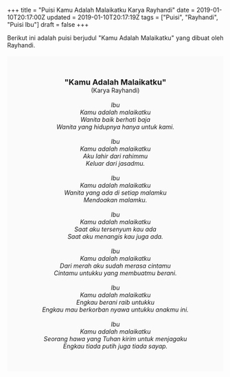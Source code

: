 +++
title = "Puisi Kamu Adalah Malaikatku Karya Rayhandi"
date = 2019-01-10T20:17:00Z
updated = 2019-01-10T20:17:19Z
tags = ["Puisi", "Rayhandi", "Puisi Ibu"]
draft = false
+++

<div dir="ltr" style="text-align: left;" trbidi="on"><div style="text-align: justify;">Berikut ini adalah puisi berjudul "Kamu Adalah Malaikatku" yang dibuat oleh Rayhandi.</div><br /><div style="background: #FAFAFA; font-size: 14px; height: auto; margin: 0 auto; padding: 50px; text-align: center; width: auto;"><span style="font-size: 18px;"><b>"Kamu Adalah Malaikatku"</b></span><br />(Karya Rayhandi)<br /><br /><i>Ibu<br />Kamu adalah malaikatku<br />Wanita baik berhati baja<br />Wanita yang hidupnya hanya untuk kami.<br /><br />Ibu<br />Kamu adalah malaikatku<br />Aku lahir dari rahimmu<br />Keluar dari jasadmu.<br /><br />Ibu<br />Kamu adalah malaikatku<br />Wanita yang ada di setiap malamku<br />Mendoakan malamku.<br /><br />Ibu<br />Kamu adalah malaikatku<br />Saat aku tersenyum kau ada<br />Saat aku menangis kau juga ada.<br /><br />Ibu<br />Kamu adalah malaikatku<br />Dari merah aku sudah merasa cintamu<br />Cintamu untukku yang membuatmu berani.<br /><br />Ibu<br />Kamu adalah malaikatku<br />Engkau berani raib untukku<br />Engkau mau berkorban nyawa untukku anakmu ini.<br /><br />Ibu<br />Kamu adalah malaikatku<br />Seorang hawa yang Tuhan kirim untuk menjagaku<br />Engkau tiada putih juga tiada sayap.</i> </div></div>
